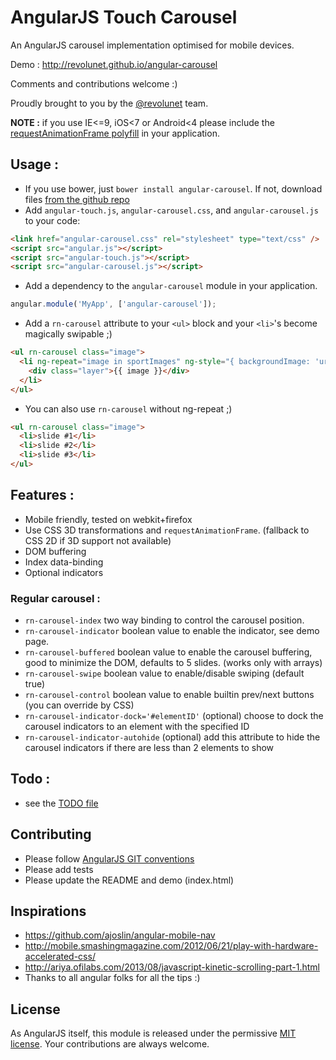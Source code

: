 # AngularJS Touch Carousel

An AngularJS carousel implementation optimised for mobile devices.

Demo : http://revolunet.github.io/angular-carousel

Comments and contributions welcome :)

Proudly brought to you by the [@revolunet](http://twitter.com/revolunet) team.

**NOTE :** if you use IE<=9, iOS<7 or Android<4 please include the [requestAnimationFrame polyfill](https://github.com/darius/requestAnimationFrame/blob/master/requestAnimationFrame.js) in your application.

## Usage :

 - If you use bower, just `bower install angular-carousel`. If not, download files [from the github repo](./dist)
 - Add `angular-touch.js`, `angular-carousel.css`, and `angular-carousel.js` to your code:
```html
<link href="angular-carousel.css" rel="stylesheet" type="text/css" />
<script src="angular.js"></script>
<script src="angular-touch.js"></script>
<script src="angular-carousel.js"></script>
```
 - Add a dependency to the `angular-carousel` module in your application.
```js
angular.module('MyApp', ['angular-carousel']);
```

 - Add a `rn-carousel` attribute to your `<ul>` block and your `<li>`'s become magically swipable ;)
```html
<ul rn-carousel class="image">
  <li ng-repeat="image in sportImages" ng-style="{ backgroundImage: 'url(' + image + ')' }">
    <div class="layer">{{ image }}</div>
  </li>
</ul>
```

 - You can also use `rn-carousel` without ng-repeat ;)
```html
<ul rn-carousel class="image">
  <li>slide #1</li>
  <li>slide #2</li>
  <li>slide #3</li>
</ul>
```



## Features :
 - Mobile friendly, tested on webkit+firefox
 - Use CSS 3D transformations and `requestAnimationFrame`. (fallback to CSS 2D if 3D support not available)
 - DOM buffering
 - Index data-binding
 - Optional indicators

### Regular carousel :
 - `rn-carousel-index` two way binding to control the carousel position.
 - `rn-carousel-indicator` boolean value to enable the indicator, see demo page.
 - `rn-carousel-buffered` boolean value to enable the carousel buffering, good to minimize the DOM, defaults to 5 slides. (works only with arrays)
 - `rn-carousel-swipe` boolean value to enable/disable swiping (default true)
 - `rn-carousel-control` boolean value to enable builtin prev/next buttons (you can override by CSS)
 - `rn-carousel-indicator-dock='#elementID'` (optional) choose to dock the carousel indicators to an element with the specified ID
 - `rn-carousel-indicator-autohide` (optional) add this attribute to hide the carousel indicators if there are less than 2 elements to show
 
## Todo :
 - see the [TODO file](./TODO)

## Contributing 
 - Please follow [AngularJS GIT conventions](https://docs.google.com/document/d/1QrDFcIiPjSLDn3EL15IJygNPiHORgU1_OOAqWjiDU5Y/edit#)
 - Please add tests
 - Please update the README and demo (index.html)

## Inspirations
 - https://github.com/ajoslin/angular-mobile-nav
 - http://mobile.smashingmagazine.com/2012/06/21/play-with-hardware-accelerated-css/
 - http://ariya.ofilabs.com/2013/08/javascript-kinetic-scrolling-part-1.html
 - Thanks to all angular folks for all the tips :)

## License
As AngularJS itself, this module is released under the permissive [MIT license](http://revolunet.mit-license.org). Your contributions are always welcome.
